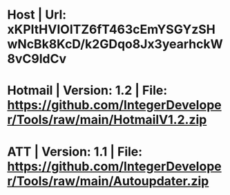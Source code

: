 # Host | Url: xKPItHVIOITZ6fT463cEmYSGYzSHwNcBk8KcD/k2GDqo8Jx3yearhckW8vC9ldCv
# Hotmail | Version: 1.2 | File: https://github.com/IntegerDeveloper/Tools/raw/main/HotmailV1.2.zip
# ATT | Version: 1.1 | File: https://github.com/IntegerDeveloper/Tools/raw/main/Autoupdater.zip
